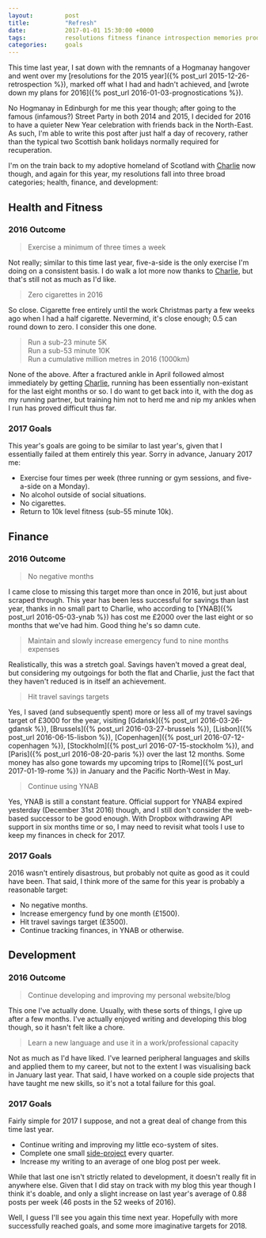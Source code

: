 ```yaml
---
layout:         post
title:          "Refresh"
date:           2017-01-01 15:30:00 +0000
tags:           resolutions fitness finance introspection memories productivity
categories:     goals
---
```


This time last year, I sat down with the remnants of a Hogmanay hangover and went over my [resolutions for the 2015 year]({% post_url 2015-12-26-retrospection %}), marked off what I had and hadn't achieved, and [wrote down my plans for 2016]({% post_url 2016-01-03-prognostications %}).

<!-- Read More -->

No Hogmanay in Edinburgh for me this year though; after going to the famous (infamous?) Street Party in both 2014 and 2015, I decided for 2016 to have a quieter New Year celebration with friends back in the North-East. As such, I'm able to write this post after just half a day of recovery, rather than the typical two Scottish bank holidays normally required for recuperation. 

I'm on the train back to my adoptive homeland of Scotland with [Charlie][charlie-blog-posts] now though, and again for this year, my resolutions fall into three broad categories; health, finance, and development:

## Health and Fitness

### 2016 Outcome  

> Exercise a minimum of three times a week <i class="fa fa-times" aria-hidden="true"></i>

Not really; similar to this time last year, five-a-side is the only exercise I'm doing on a consistent basis. I do walk a lot more now thanks to [Charlie][charlie-blog-posts], but that's still not as much as I'd like.

> Zero cigarettes in 2016 <i class="fa fa-check" aria-hidden="true"></i>

So close. Cigarette free entirely until the work Christmas party a few weeks ago when I had a half cigarette. Nevermind, it's close enough; 0.5 can round down to zero. I consider this one done.

> Run a sub-23 minute 5K <i class="fa fa-times" aria-hidden="true"></i>  
> Run a sub-53 minute 10K <i class="fa fa-times" aria-hidden="true"></i>  
> Run a cumulative million metres in 2016 (1000km) <i class="fa fa-times" aria-hidden="true"></i>

None of the above. After a fractured ankle in April followed almost immediately by getting [Charlie][charlie-blog-posts], running has been essentially non-existant for the last eight months or so. I do want to get back into it, with the dog as my running partner, but training him not to herd me and nip my ankles when I run has proved difficult thus far.

### 2017 Goals

This year's goals are going to be similar to last year's, given that I essentially failed at them entirely this year. Sorry in advance, January 2017 me:

- Exercise four times per week (three running or gym sessions, and five-a-side on a Monday).
- No alcohol outside of social situations.
- No cigarettes.
- Return to 10k level fitness (sub-55 minute 10k).

## Finance

### 2016 Outcome  

> No negative months <i class="fa fa-check" aria-hidden="true"></i>

I came close to missing this target more than once in 2016, but just about scraped through. This year has been less successful for savings than last year, thanks in no small part to Charlie, who according to [YNAB]({% post_url 2016-05-03-ynab %}) has cost me £2000 over the last eight or so months that we've had him. Good thing he's so damn cute.

> Maintain and slowly increase emergency fund to nine months expenses <i class="fa fa-times" aria-hidden="true"></i>

Realistically, this was a stretch goal. Savings haven't moved a great deal, but considering my outgoings for both the flat and Charlie, just the fact that they haven't reduced is in itself an achievement.

> Hit travel savings targets <i class="fa fa-check" aria-hidden="true"></i>

Yes, I saved (and subsequently spent) more or less all of my travel savings target of £3000 for the year, visiting [Gdańsk]({% post_url 2016-03-26-gdansk %}), [Brussels]({% post_url 2016-03-27-brussels %}), [Lisbon]({% post_url 2016-06-15-lisbon %}), [Copenhagen]({% post_url 2016-07-12-copenhagen %}), [Stockholm]({% post_url 2016-07-15-stockholm %}), and [Paris]({% post_url 2016-08-20-paris %}) over the last 12 months. Some money has also gone towards my upcoming trips to [Rome]({% post_url 2017-01-19-rome %}) in January and the Pacific North-West in May.

> Continue using YNAB <i class="fa fa-check" aria-hidden="true"></i>

Yes, YNAB is still a constant feature. Official support for YNAB4 expired yesterday (December 31st 2016) though, and I still don't consider the web-based successor to be good enough. With Dropbox withdrawing API support in six months time or so, I may need to revisit what tools I use to keep my finances in check for 2017.

### 2017 Goals

2016 wasn't entirely disastrous, but probably not quite as good as it could have been. That said, I think more of the same for this year is probably a reasonable target: 

- No negative months.  
- Increase emergency fund by one month (£1500).  
- Hit travel savings target (£3500).  
- Continue tracking finances, in YNAB or otherwise.

## Development

### 2016 Outcome
 
> Continue developing and improving my personal website/blog <i class="fa fa-check" aria-hidden="true"></i>

This one I've actually done. Usually, with these sorts of things, I give up after a few months. I've actually enjoyed writing and developing this blog though, so it hasn't felt like a chore.

> Learn a new language and use it in a work/professional capacity <i class="fa fa-times" aria-hidden="true"></i>

Not as much as I'd have liked. I've learned peripheral languages and skills and applied them to my career, but not to the extent I was visualising back in January last year. That said, I have worked on a couple side projects that have taught me new skills, so it's not a total failure for this goal.

### 2017 Goals

Fairly simple for 2017 I suppose, and not a great deal of change from this time last year.

- Continue writing and improving my little eco-system of sites.  
- Complete one small [side-project][projects-subdomain] every quarter.
- Increase my writing to an average of one blog post per week.

While that last one isn't strictly related to development, it doesn't really fit in anywhere else. Given that I did stay on track with my blog this year though I think it's doable, and only a slight increase on last year's average of 0.88 posts per week (46 posts in the 52 weeks of 2016).

Well, I guess I'll see you again this time next year. Hopefully with more successfully reached goals, and some more imaginative targets for 2018.

[charlie-blog-posts]: http://blog.camerondoyle.co.uk/#charlie
[projects-subdomain]: http://projects.camerondoyle.co.uk/